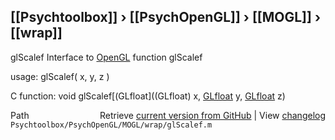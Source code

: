 ## [[Psychtoolbox]] &#8250; [[PsychOpenGL]] &#8250; [[MOGL]] &#8250; [[wrap]]

glScalef  Interface to [OpenGL](OpenGL) function glScalef  
  
usage:  glScalef( x, y, z )  
  
C function:  void glScalef[(GLfloat]((GLfloat) x, [GLfloat](GLfloat) y, [GLfloat](GLfloat) z)  




<div class="code_header" style="text-align:right;">
  <span style="float:left;">Path&nbsp;&nbsp;</span> <span class="counter">Retrieve <a href=
  "https://raw.github.com/Psychtoolbox-3/Psychtoolbox-3/beta/Psychtoolbox/PsychOpenGL/MOGL/wrap/glScalef.m">current version from GitHub</a> | View <a href=
  "https://github.com/Psychtoolbox-3/Psychtoolbox-3/commits/beta/Psychtoolbox/PsychOpenGL/MOGL/wrap/glScalef.m">changelog</a></span>
</div>
<div class="code">
  <code>Psychtoolbox/PsychOpenGL/MOGL/wrap/glScalef.m</code>
</div>

